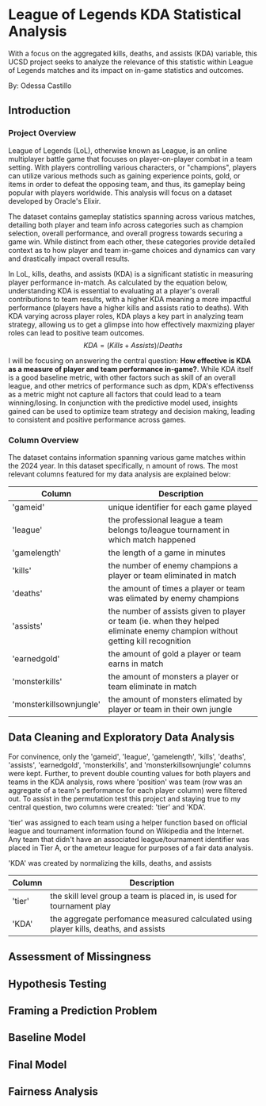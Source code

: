 # League of Legends KDA Statistical Analysis
With a focus on the aggregated kills, deaths, and assists (KDA) variable, this UCSD project seeks to analyze the relevance of this statistic within League of Legends matches and its impact on in-game statistics and outcomes.

By: Odessa Castillo
## Introduction
### Project Overview
League of Legends (LoL), otherwise known as League, is an online multiplayer battle game that focuses on player-on-player combat in a team setting. With players controlling various characters, or "champions", players can utilize various methods such as gaining experience points, gold, or items in order to defeat the opposing team, and thus, its gameplay being popular with players worldwide. This analysis will focus on a dataset developed by Oracle's Elixir.

The dataset contains gameplay statistics spanning across various matches, detailing both player and team info across categories such as champion selection, overall performance, and overall progress towards securing a game win. While distinct from each other, these categories provide detailed context as to how player and team in-game choices and dynamics can vary and drastically impact overall results.

In LoL, kills, deaths, and assists (KDA) is a significant statistic in measuring player performance in-match. As calculated by the equation below, understanding KDA is essential to evaluating at a player's overall contributions to team results, with a higher KDA meaning a more impactful performance (players have a higher kills and assists ratio to deaths). With KDA varying across player roles, KDA plays a key part in analyzing team strategy, allowing us to get a glimpse into how effectively maxmizing player roles can lead to positive team outcomes.
                                                                                                  $$KDA = (Kills + Assists) / Deaths$$

I will be focusing on answering the central question: **How effective is KDA as a measure of player and team performance in-game?**. While KDA itself is a good baseline metric, with other factors such as skill of an overall league, and other metrics of performance such as dpm, KDA's effectivenss as a metric might not capture all factors that could lead to a team winning/losing. In conjunction with the predictive model used, insights gained can be used to optimize team strategy and decision making, leading to consistent and positive performance across games.

### Column Overview
The dataset contains information spanning various game matches within the 2024 year. In this dataset specifically, n amount of rows. The most relevant columns featured for my data analysis are explained below:

| **Column**      | **Description** |
| ----------- | ----------- |
| 'gameid'      | unique identifier for each game played      |
| 'league'   | the professional league a team belongs to/league tournament in which match happened        |
| 'gamelength'      | the length of a game in minutes |
| 'kills'      | the number of enemy champions a player or team eliminated in match |
| 'deaths'      | the amount of times a player or team was elimated by enemy champions |
| 'assists'      | the number of assists given to player or team (ie. when they helped eliminate enemy champion without getting kill recognition |
| 'earnedgold'      | the amount of gold a player or team earns in match |
| 'monsterkills'      | the amount of monsters a player or team eliminate in match |
| 'monsterkillsownjungle'      | the amount of monsters elimated by player or team in their own jungle |

## Data Cleaning and Exploratory Data Analysis
For convinence, only the 'gameid', 'league', 'gamelength', 'kills', 'deaths', 'assists', 'earnedgold', 'monsterkills', and 'monsterkillsownjungle' columns were kept. Further, to prevent double counting values for both players and teams in the KDA analysis, rows where 'position' was team (row was an aggregate of a team's performance for each player column) were filtered out. To assist in the permutation test this project and staying true to my central question, two columns were created: 'tier' and 'KDA'. 

'tier' was assigned to each team using a helper function based on official league and tournament information found on Wikipedia and the Internet. Any team that didn't have an associated league/tournament identifier was placed in Tier A, or the ameteur league for purposes of a fair data analysis.

'KDA' was created by normalizing the kills, deaths, and assists 


| **Column**      | **Description** |
| ----------- | ----------- |
| 'tier'      | the skill level group a team is placed in, is used for tournament play      |
| 'KDA'   | the aggregate perfomance measured calculated using player kills, deaths, and assists        |

## Assessment of Missingness

## Hypothesis Testing

## Framing a Prediction Problem

## Baseline Model

## Final Model

## Fairness Analysis
